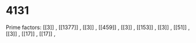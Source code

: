 # 4131

Prime factors: [[3]] , [[1377]] , [[3]] , [[459]] , [[3]] , [[153]] , [[3]] , [[51]] , [[3]] , [[17]] , [[17]] , 